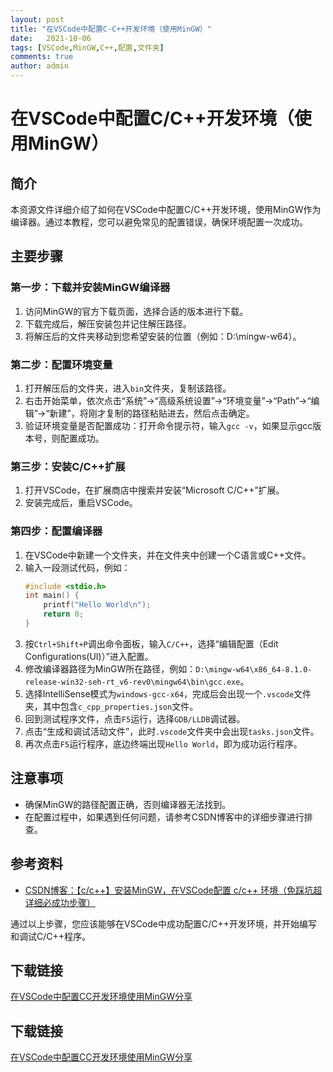 ```yaml
---
layout: post
title: "在VSCode中配置C-C++开发环境（使用MinGW）"
date:   2021-10-06
tags: [VSCode,MinGW,C++,配置,文件夹]
comments: true
author: admin
---
```

# 在VSCode中配置C/C++开发环境（使用MinGW）

## 简介

本资源文件详细介绍了如何在VSCode中配置C/C++开发环境，使用MinGW作为编译器。通过本教程，您可以避免常见的配置错误，确保环境配置一次成功。

## 主要步骤

### 第一步：下载并安装MinGW编译器

1. 访问MinGW的官方下载页面，选择合适的版本进行下载。
2. 下载完成后，解压安装包并记住解压路径。
3. 将解压后的文件夹移动到您希望安装的位置（例如：D:\mingw-w64）。

### 第二步：配置环境变量

1. 打开解压后的文件夹，进入`bin`文件夹，复制该路径。
2. 右击开始菜单，依次点击“系统”→“高级系统设置”→“环境变量”→“Path”→“编辑”→“新建”，将刚才复制的路径粘贴进去，然后点击确定。
3. 验证环境变量是否配置成功：打开命令提示符，输入`gcc -v`，如果显示gcc版本号，则配置成功。

### 第三步：安装C/C++扩展

1. 打开VSCode，在扩展商店中搜索并安装“Microsoft C/C++”扩展。
2. 安装完成后，重启VSCode。

### 第四步：配置编译器

1. 在VSCode中新建一个文件夹，并在文件夹中创建一个C语言或C++文件。
2. 输入一段测试代码，例如：
   ```c
   #include <stdio.h>
   int main() {
       printf("Hello World\n");
       return 0;
   }
   ```
3. 按`Ctrl+Shift+P`调出命令面板，输入`C/C++`，选择“编辑配置（Edit Configurations(UI)）”进入配置。
4. 修改编译器路径为MinGW所在路径，例如：`D:\mingw-w64\x86_64-8.1.0-release-win32-seh-rt_v6-rev0\mingw64\bin\gcc.exe`。
5. 选择IntelliSense模式为`windows-gcc-x64`，完成后会出现一个`.vscode`文件夹，其中包含`c_cpp_properties.json`文件。
6. 回到测试程序文件，点击`F5`运行，选择`GDB/LLDB`调试器。
7. 点击“生成和调试活动文件”，此时`.vscode`文件夹中会出现`tasks.json`文件。
8. 再次点击`F5`运行程序，底边终端出现`Hello World`，即为成功运行程序。

## 注意事项

- 确保MinGW的路径配置正确，否则编译器无法找到。
- 在配置过程中，如果遇到任何问题，请参考CSDN博客中的详细步骤进行排查。

## 参考资料

- [CSDN博客：【c/c++】安装MinGW，在VSCode配置 c/c++ 环境（免踩坑超详细必成功步骤）](https://blog.csdn.net/zad000000/article/details/125758747)

通过以上步骤，您应该能够在VSCode中成功配置C/C++开发环境，并开始编写和调试C/C++程序。

## 下载链接

[在VSCode中配置CC开发环境使用MinGW分享](https://pan.quark.cn/s/fa41349906a4)

## 下载链接

[在VSCode中配置CC开发环境使用MinGW分享](https://pan.quark.cn/s/67de69203dd9)